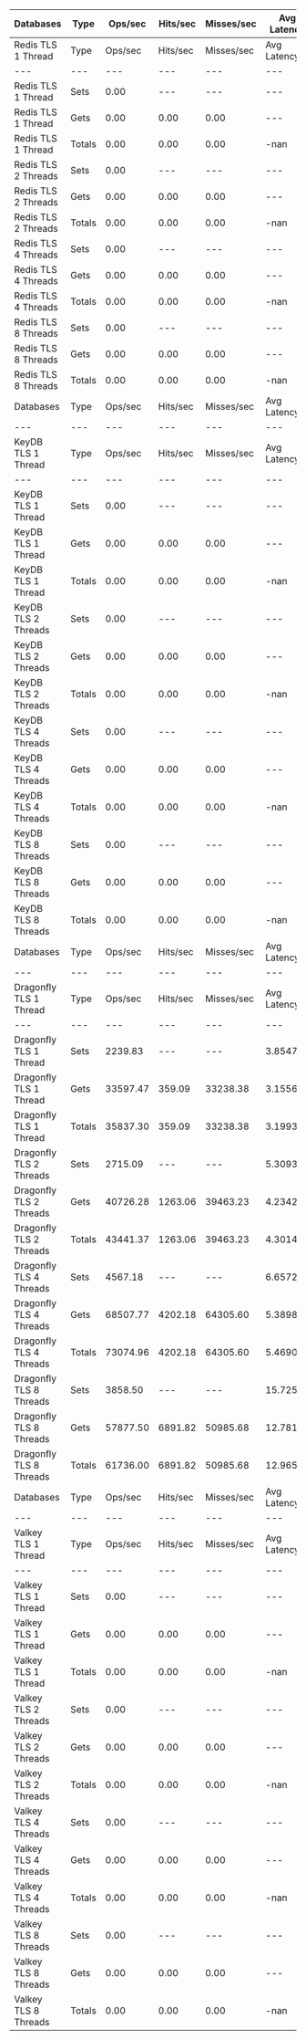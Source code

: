 | Databases | Type | Ops/sec | Hits/sec | Misses/sec | Avg Latency | p50 Latency | p99 Latency | p99.9 Latency | KB/sec |
| --- | --- | --- | --- | --- | --- | --- | --- | --- | --- |
| Redis TLS 1 Thread | Type | Ops/sec | Hits/sec | Misses/sec | Avg Latency | p50 Latency | p99 Latency | p99.9 Latency | KB/sec |
| --- | --- | --- | --- | --- | --- | --- | --- | --- | --- |
Redis TLS 1 Thread | Sets | 0.00 | --- | --- | --- | --- | --- | --- | 0.00 |
Redis TLS 1 Thread | Gets | 0.00 | 0.00 | 0.00 | --- | --- | --- | --- | 0.00 |
Redis TLS 1 Thread | Totals | 0.00 | 0.00 | 0.00 | -nan | 0.00700 | 0.00700 | 0.00700 | 0.00 |
Redis TLS 2 Threads | Sets | 0.00 | --- | --- | --- | --- | --- | --- | 0.00 |
Redis TLS 2 Threads | Gets | 0.00 | 0.00 | 0.00 | --- | --- | --- | --- | 0.00 |
Redis TLS 2 Threads | Totals | 0.00 | 0.00 | 0.00 | -nan | 0.00700 | 0.00700 | 0.00700 | 0.00 |
Redis TLS 4 Threads | Sets | 0.00 | --- | --- | --- | --- | --- | --- | 0.00 |
Redis TLS 4 Threads | Gets | 0.00 | 0.00 | 0.00 | --- | --- | --- | --- | 0.00 |
Redis TLS 4 Threads | Totals | 0.00 | 0.00 | 0.00 | -nan | 0.00700 | 0.00700 | 0.00700 | 0.00 |
Redis TLS 8 Threads | Sets | 0.00 | --- | --- | --- | --- | --- | --- | 0.00 |
Redis TLS 8 Threads | Gets | 0.00 | 0.00 | 0.00 | --- | --- | --- | --- | 0.00 |
Redis TLS 8 Threads | Totals | 0.00 | 0.00 | 0.00 | -nan | 0.00700 | 0.00700 | 0.00700 | 0.00 |
| Databases | Type | Ops/sec | Hits/sec | Misses/sec | Avg Latency | p50 Latency | p99 Latency | p99.9 Latency | KB/sec |
| --- | --- | --- | --- | --- | --- | --- | --- | --- | --- |
| KeyDB TLS 1 Thread | Type | Ops/sec | Hits/sec | Misses/sec | Avg Latency | p50 Latency | p99 Latency | p99.9 Latency | KB/sec |
| --- | --- | --- | --- | --- | --- | --- | --- | --- | --- |
KeyDB TLS 1 Thread | Sets | 0.00 | --- | --- | --- | --- | --- | --- | 0.00 |
KeyDB TLS 1 Thread | Gets | 0.00 | 0.00 | 0.00 | --- | --- | --- | --- | 0.00 |
KeyDB TLS 1 Thread | Totals | 0.00 | 0.00 | 0.00 | -nan | 0.00700 | 0.00700 | 0.00700 | 0.00 |
KeyDB TLS 2 Threads | Sets | 0.00 | --- | --- | --- | --- | --- | --- | 0.00 |
KeyDB TLS 2 Threads | Gets | 0.00 | 0.00 | 0.00 | --- | --- | --- | --- | 0.00 |
KeyDB TLS 2 Threads | Totals | 0.00 | 0.00 | 0.00 | -nan | 0.00700 | 0.00700 | 0.00700 | 0.00 |
KeyDB TLS 4 Threads | Sets | 0.00 | --- | --- | --- | --- | --- | --- | 0.00 |
KeyDB TLS 4 Threads | Gets | 0.00 | 0.00 | 0.00 | --- | --- | --- | --- | 0.00 |
KeyDB TLS 4 Threads | Totals | 0.00 | 0.00 | 0.00 | -nan | 0.00700 | 0.00700 | 0.00700 | 0.00 |
KeyDB TLS 8 Threads | Sets | 0.00 | --- | --- | --- | --- | --- | --- | 0.00 |
KeyDB TLS 8 Threads | Gets | 0.00 | 0.00 | 0.00 | --- | --- | --- | --- | 0.00 |
KeyDB TLS 8 Threads | Totals | 0.00 | 0.00 | 0.00 | -nan | 0.00700 | 0.00700 | 0.00700 | 0.00 |
| Databases | Type | Ops/sec | Hits/sec | Misses/sec | Avg Latency | p50 Latency | p99 Latency | p99.9 Latency | KB/sec |
| --- | --- | --- | --- | --- | --- | --- | --- | --- | --- |
| Dragonfly TLS 1 Thread | Type | Ops/sec | Hits/sec | Misses/sec | Avg Latency | p50 Latency | p99 Latency | p99.9 Latency | KB/sec |
| --- | --- | --- | --- | --- | --- | --- | --- | --- | --- |
Dragonfly TLS 1 Thread | Sets | 2239.83 | --- | --- | 3.85474 | 3.15100 | 7.26300 | 130.04700 | 2344.81 |
Dragonfly TLS 1 Thread | Gets | 33597.47 | 359.09 | 33238.38 | 3.15563 | 3.10300 | 6.84700 | 7.64700 | 1639.86 |
Dragonfly TLS 1 Thread | Totals | 35837.30 | 359.09 | 33238.38 | 3.19932 | 3.10300 | 6.87900 | 8.25500 | 3984.66 |
Dragonfly TLS 2 Threads | Sets | 2715.09 | --- | --- | 5.30931 | 4.22300 | 10.23900 | 224.25500 | 2842.34 |
Dragonfly TLS 2 Threads | Gets | 40726.28 | 1263.06 | 39463.23 | 4.23429 | 4.15900 | 9.21500 | 11.19900 | 2818.81 |
Dragonfly TLS 2 Threads | Totals | 43441.37 | 1263.06 | 39463.23 | 4.30148 | 4.15900 | 9.27900 | 11.96700 | 5661.15 |
Dragonfly TLS 4 Threads | Sets | 4567.18 | --- | --- | 6.65726 | 5.50300 | 13.75900 | 278.52700 | 4781.24 |
Dragonfly TLS 4 Threads | Gets | 68507.77 | 4202.18 | 64305.60 | 5.38980 | 5.43900 | 11.90300 | 14.59100 | 6827.30 |
Dragonfly TLS 4 Threads | Totals | 73074.96 | 4202.18 | 64305.60 | 5.46901 | 5.43900 | 11.96700 | 15.23100 | 11608.54 |
Dragonfly TLS 8 Threads | Sets | 3858.50 | --- | --- | 15.72578 | 12.03100 | 38.14300 | 679.93500 | 4039.34 |
Dragonfly TLS 8 Threads | Gets | 57877.50 | 6891.82 | 50985.68 | 12.78139 | 11.96700 | 30.46300 | 46.07900 | 9122.66 |
Dragonfly TLS 8 Threads | Totals | 61736.00 | 6891.82 | 50985.68 | 12.96541 | 11.96700 | 30.59100 | 52.47900 | 13162.00 |
| Databases | Type | Ops/sec | Hits/sec | Misses/sec | Avg Latency | p50 Latency | p99 Latency | p99.9 Latency | KB/sec |
| --- | --- | --- | --- | --- | --- | --- | --- | --- | --- |
| Valkey TLS 1 Thread | Type | Ops/sec | Hits/sec | Misses/sec | Avg Latency | p50 Latency | p99 Latency | p99.9 Latency | KB/sec |
| --- | --- | --- | --- | --- | --- | --- | --- | --- | --- |
Valkey TLS 1 Thread | Sets | 0.00 | --- | --- | --- | --- | --- | --- | 0.00 |
Valkey TLS 1 Thread | Gets | 0.00 | 0.00 | 0.00 | --- | --- | --- | --- | 0.00 |
Valkey TLS 1 Thread | Totals | 0.00 | 0.00 | 0.00 | -nan | 0.00700 | 0.00700 | 0.00700 | 0.00 |
Valkey TLS 2 Threads | Sets | 0.00 | --- | --- | --- | --- | --- | --- | 0.00 |
Valkey TLS 2 Threads | Gets | 0.00 | 0.00 | 0.00 | --- | --- | --- | --- | 0.00 |
Valkey TLS 2 Threads | Totals | 0.00 | 0.00 | 0.00 | -nan | 0.00700 | 0.00700 | 0.00700 | 0.00 |
Valkey TLS 4 Threads | Sets | 0.00 | --- | --- | --- | --- | --- | --- | 0.00 |
Valkey TLS 4 Threads | Gets | 0.00 | 0.00 | 0.00 | --- | --- | --- | --- | 0.00 |
Valkey TLS 4 Threads | Totals | 0.00 | 0.00 | 0.00 | -nan | 0.00700 | 0.00700 | 0.00700 | 0.00 |
Valkey TLS 8 Threads | Sets | 0.00 | --- | --- | --- | --- | --- | --- | 0.00 |
Valkey TLS 8 Threads | Gets | 0.00 | 0.00 | 0.00 | --- | --- | --- | --- | 0.00 |
Valkey TLS 8 Threads | Totals | 0.00 | 0.00 | 0.00 | -nan | 0.00700 | 0.00700 | 0.00700 | 0.00 |

